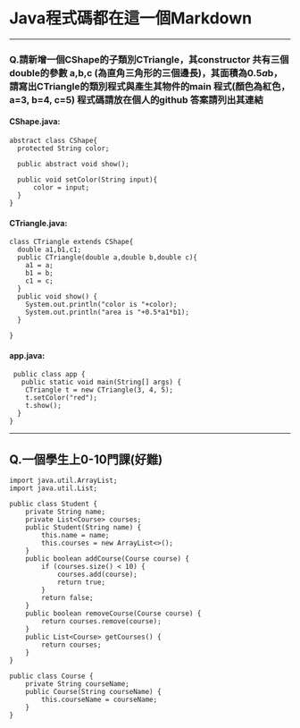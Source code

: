 # Java程式碼都在這一個Markdown
---
### Q.請新增一個CShape的子類別CTriangle，其constructor 共有三個double的參數 a,b,c (為直角三角形的三個邊長)，其面積為0.5*a*b，請寫出CTriangle的類別程式與產生其物件的main 程式(顏色為紅色，a=3, b=4, c=5) 程式碼請放在個人的github 答案請列出其連結

#### CShape.java:
```java=
abstract class CShape{
  protected String color;

  public abstract void show();

  public void setColor(String input){
      color = input;
  }
}
```

#### CTriangle.java:
```java=
class CTriangle extends CShape{
  double a1,b1,c1;
  public CTriangle(double a,double b,double c){
    a1 = a;
    b1 = b;
    c1 = c;
  }
  public void show() {
    System.out.println("color is "+color);
    System.out.println("area is "+0.5*a1*b1);
  }
 
}
```

#### app.java:
```java=
 public class app {
   public static void main(String[] args) {
    CTriangle t = new CTriangle(3, 4, 5);
    t.setColor("red");
    t.show();
  }
}

```
---
## Q.一個學生上0-10門課(好難)
```java=
import java.util.ArrayList;
import java.util.List;

public class Student {
    private String name;
    private List<Course> courses;
    public Student(String name) {
        this.name = name;
        this.courses = new ArrayList<>();
    }
    public boolean addCourse(Course course) {
        if (courses.size() < 10) {
            courses.add(course);
            return true;
        }
        return false;
    }
    public boolean removeCourse(Course course) {
        return courses.remove(course);
    }
    public List<Course> getCourses() {
        return courses;
    }
}

public class Course {
    private String courseName;
    public Course(String courseName) {
        this.courseName = courseName;
    }
}
```
